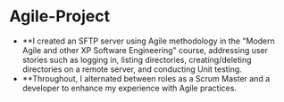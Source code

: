 # Agile-Project
- **I created an SFTP server using Agile methodology in the "Modern Agile and other XP Software Engineering" course, addressing user stories such as logging in, listing directories, creating/deleting directories on a remote server, and conducting Unit testing.
- **Throughout, I alternated between roles as a Scrum Master and a developer to enhance my experience with Agile practices.
